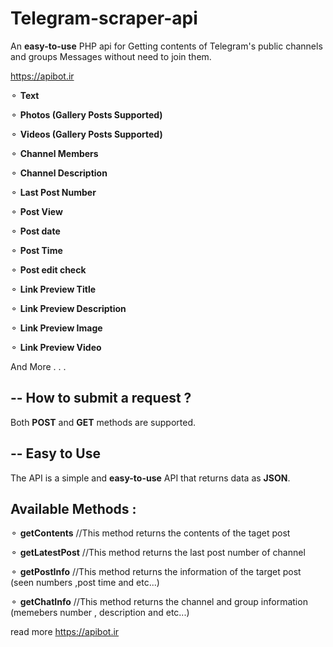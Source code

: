 # Telegram-scraper-api
An **easy-to-use** PHP api for Getting contents of Telegram's public channels and groups Messages without need to join them.

https://apibot.ir

⚬ **Text**

⚬ **Photos (Gallery Posts Supported)**

⚬ **Videos (Gallery Posts Supported)**

⚬ **Channel Members**

⚬ **Channel Description**

⚬ **Last Post Number**

⚬ **Post View**

⚬ **Post date**

⚬ **Post Time**

⚬ **Post edit check**

⚬ **Link Preview Title**

⚬ **Link Preview Description**

⚬ **Link Preview Image**

⚬ **Link Preview Video**

And More . . . 




## -- How to submit a request ?

Both **POST** and **GET** methods are supported.

## -- Easy to Use

The API is a simple and **easy-to-use** API that returns data as **JSON**.



## Available Methods :

⚬ **getContents**
//This method returns the contents of the taget post

⚬ **getLatestPost**
//This method returns the last post number of channel

⚬ **getPostInfo**
//This method returns the information of the target post (seen numbers ,post time and etc...)

⚬ **getChatInfo**
//This method returns the channel and group information (memebers number , description and etc...)


read more https://apibot.ir
